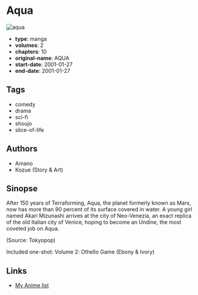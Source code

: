 # Aqua

![aqua](https://cdn.myanimelist.net/images/manga/1/153102.jpg)

-   **type**: manga
-   **volumes**: 2
-   **chapters**: 10
-   **original-name**: AQUA
-   **start-date**: 2001-01-27
-   **end-date**: 2001-01-27

## Tags

-   comedy
-   drama
-   sci-fi
-   shoujo
-   slice-of-life

## Authors

-   Amano
-   Kozue (Story & Art)

## Sinopse

After 150 years of Terraforming, Aqua, the planet formerly known as Mars, now has more than 90 percent of its surface covered in water. A young girl named Akari Mizunashi arrives at the city of Neo-Venezia, an exact replica of the old Italian city of Venice, hoping to become an Undine, the most coveted job on Aqua.

(Source: Tokyopop)

Included one-shot:
Volume 2: Othello Game (Ebony & Ivory)

## Links

-   [My Anime list](https://myanimelist.net/manga/124/Aqua)
